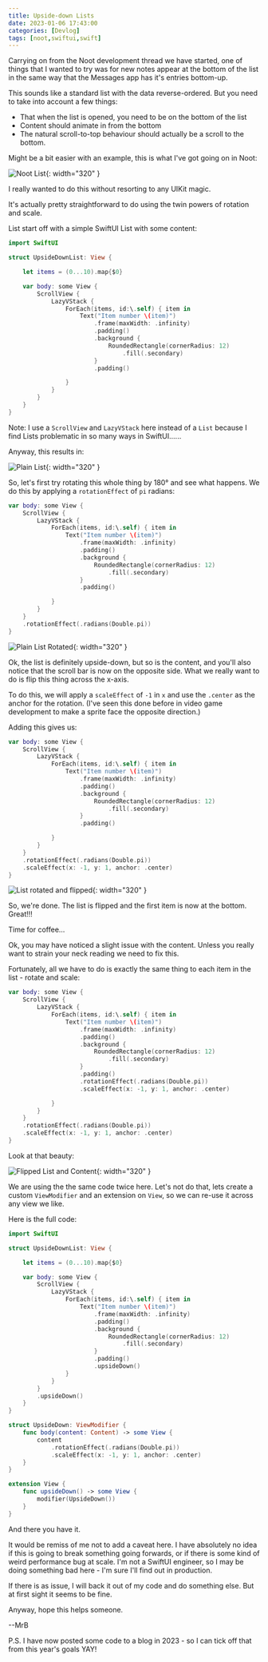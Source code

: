 ```yaml
---
title: Upside-down Lists
date: 2023-01-06 17:43:00
categories: [Devlog]
tags: [noot,swiftui,swift]
---
```

Carrying on from the Noot development thread we have started, one of things that I wanted to try was for new notes appear at the bottom of the list in the same way that the Messages app has it's entries bottom-up.

This sounds like a standard list with the data reverse-ordered. But you need to take into account a few things:

* That when the list is opened, you need to be on the bottom of the list
* Content should animate in from the bottom
* The natural scroll-to-top behaviour should actually be a scroll to the bottom.

Might be a bit easier with an example, this is what I've got going on in Noot:

![Noot List](/assets/img/2023-01-06-noot-list.gif){: width="320" }

I really wanted to do this without resorting to any UIKit magic.

It's actually pretty straightforward to do using the twin powers of rotation and scale.

List start off with a simple SwiftUI List with some content:

```swift
import SwiftUI

struct UpsideDownList: View {

    let items = (0...10).map{$0}

    var body: some View {
        ScrollView {
            LazyVStack {
                ForEach(items, id:\.self) { item in
                    Text("Item number \(item)")
                        .frame(maxWidth: .infinity)
                        .padding()
                        .background {
                            RoundedRectangle(cornerRadius: 12)
                                .fill(.secondary)
                        }
                        .padding()

                }
            }
        }
    }
}

```
Note: I use a `ScrollView` and `LazyVStack` here instead of a `List` because I find Lists problematic in so many ways in SwiftUI......

Anyway, this results in:

![Plain List](/assets/img/2023-01-06-plain-list.png){: width="320" }

So, let's first try rotating this whole thing by 180° and see what happens. We do this by applying a `rotationEffect` of `pi` radians:

```swift
var body: some View {
    ScrollView {
        LazyVStack {
            ForEach(items, id:\.self) { item in
                Text("Item number \(item)")
                    .frame(maxWidth: .infinity)
                    .padding()
                    .background {
                        RoundedRectangle(cornerRadius: 12)
                            .fill(.secondary)
                    }
                    .padding()

            }
        }
    }
    .rotationEffect(.radians(Double.pi))
}
```

![Plain List Rotated](/assets/img/2023-01-06-plain-list-rotated.gif){: width="320" }

Ok, the list is definitely upside-down, but so is the content, and you'll also notice that the scroll bar is now on the opposite side. What we really want to do is flip this thing across the x-axis.

To do this, we will apply a `scaleEffect` of `-1` in `x` and use the `.center` as the anchor for the rotation. (I've seen this done before in video game development to make a sprite face the opposite direction.)

Adding this gives us:

```swift
var body: some View {
    ScrollView {
        LazyVStack {
            ForEach(items, id:\.self) { item in
                Text("Item number \(item)")
                    .frame(maxWidth: .infinity)
                    .padding()
                    .background {
                        RoundedRectangle(cornerRadius: 12)
                            .fill(.secondary)
                    }
                    .padding()

            }
        }
    }
    .rotationEffect(.radians(Double.pi))
    .scaleEffect(x: -1, y: 1, anchor: .center)
}
```

![List rotated and flipped](/assets/img/2023-01-06-plain-list-rotated-flipped.gif){: width="320" }

So, we're done. The list is flipped and the first item is now at the bottom. Great!!!

Time for coffee...

Ok, you may have noticed a slight issue with the content. Unless you really want to strain your neck reading we need to fix this.

Fortunately, all we have to do is exactly the same thing to each item in the list - rotate and scale:

```swift
var body: some View {
    ScrollView {
        LazyVStack {
            ForEach(items, id:\.self) { item in
                Text("Item number \(item)")
                    .frame(maxWidth: .infinity)
                    .padding()
                    .background {
                        RoundedRectangle(cornerRadius: 12)
                            .fill(.secondary)
                    }
                    .padding()
                    .rotationEffect(.radians(Double.pi))
                    .scaleEffect(x: -1, y: 1, anchor: .center)

            }
        }
    }
    .rotationEffect(.radians(Double.pi))
    .scaleEffect(x: -1, y: 1, anchor: .center)
}
```

Look at that beauty:

![Flipped List and Content](/assets/img/2023-01-06-plain-list-rotated-flipped-content.gif){: width="320" }

We are using the the same code twice here. Let's not do that, lets create a custom `ViewModifier` and an extension on `View`, so we can re-use it across any view we like.

Here is the full code:

```swift
import SwiftUI

struct UpsideDownList: View {

    let items = (0...10).map{$0}

    var body: some View {
        ScrollView {
            LazyVStack {
                ForEach(items, id:\.self) { item in
                    Text("Item number \(item)")
                        .frame(maxWidth: .infinity)
                        .padding()
                        .background {
                            RoundedRectangle(cornerRadius: 12)
                                .fill(.secondary)
                        }
                        .padding()
                        .upsideDown()
                }
            }
        }
        .upsideDown()
    }
}

struct UpsideDown: ViewModifier {
    func body(content: Content) -> some View {
        content
            .rotationEffect(.radians(Double.pi))
            .scaleEffect(x: -1, y: 1, anchor: .center)
    }
}

extension View {
    func upsideDown() -> some View {
        modifier(UpsideDown())
    }
}
```

And there you have it.

It would be remiss of me not to add a caveat here.
I have absolutely no idea if this is going to break something going forwards, or if there is some kind of weird performance bug at scale. I'm not a SwiftUI engineer, so I may be doing something bad here - I'm sure I'll find out in production.

If there is as issue, I will back it out of my code and do something else. But at first sight it seems to be fine.

Anyway, hope this helps someone.

--MrB

P.S. I have now posted some code to a blog in 2023 - so I can tick off that from this year's goals YAY!
